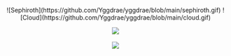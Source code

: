 <p align="center">
    ![Sephiroth](https://github.com/Yggdrae/yggdrae/blob/main/sephiroth.gif) ![Cloud](https://github.com/Yggdrae/yggdrae/blob/main/cloud.gif)
</p>

<p align="center">
    <a href="https://git.io/streak-stats"><img src="https://streak-stats.demolab.com?user=Yggdrae&theme=dark&border_radius=15"/></a>
</p>

<p align="center">
    <a href="https://github.com/anuraghazra/github-readme-stats)"><img src="https://github-readme-stats.vercel.app/api/top-langs/?username=Yggdrae&theme=dark"/></a>
</p>
